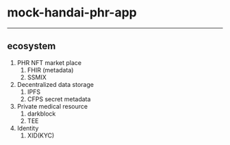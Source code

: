 # mock-handai-phr-app

-----

## ecosystem

1. PHR NFT market place
   1.  FHIR (metadata)
   2.  SSMIX
2.  Decentralized data storage
    1.  IPFS
    2.  CFPS secret metadata
3.  Private medical resource
    1. darkblock
    2. TEE
4. Identity
    1. XID(KYC)
